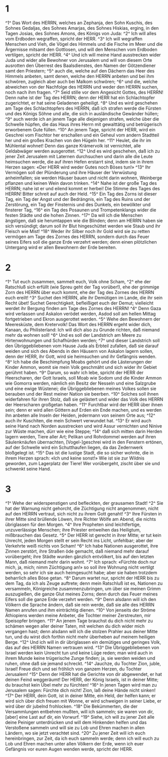 # 1 
^1^ Das Wort des HERRN, welches an Zephanja, den Sohn Kuschis, des Sohnes Gedaljas, des Sohnes Amarjas, des Sohnes Hiskias, erging, in den Tagen Josias, des Sohnes Amons, des Königs von Juda: ^2^ Ich will alles vom Erdboden wegraffen, spricht der HERR. ^3^ Ich will wegraffen Menschen und Vieh, die Vögel des Himmels und die Fische im Meer und die Ärgernisse mitsamt den Gottlosen, und will den Menschen vom Erdboden vertilgen, spricht der HERR. ^4^ Und ich will meine Hand ausstrecken wider Juda und wider alle Bewohner von Jerusalem und will von diesem Orte ausrotten den Überrest des Baalsdienstes, den Namen der Götzendiener samt den Priestern; ^5^ auch die, welche auf den Dächern das Heer des Himmels anbeten, samt denen, welche den HERRN anbeten und bei ihm schwören, zugleich aber auch bei Malkom schwören; ^6^ und die, welche abweichen von der Nachfolge des HERRN und weder den HERRN suchen, noch nach ihm fragen. ^7^ Seid stille vor dem Angesicht Gottes, des HERRN! Denn nahe ist der Tag des HERRN; denn der HERR hat ein Schlachtopfer zugerichtet, er hat seine Geladenen geheiligt. ^8^ Und es wird geschehen am Tage des Schlachtopfers des HERRN, daß ich strafen werde die Fürsten und des Königs Söhne und alle, die sich in ausländische Gewänder hüllen; ^9^ auch werde ich an jenem Tage alle diejenigen strafen, welche über die Schwelle hüpfen, die das Haus ihres Herrn mit gewalttätig und betrügerisch erworbenem Gute füllen. ^10^ An jenem Tage, spricht der HERR, wird ein Geschrei vom Fischtor her erschallen und ein Geheul vom andern Stadtteil her und ein großes Krachen von den Hügeln her. ^11^ Heulet, die ihr im Mühlental wohnet! Denn das ganze Krämervolk ist vernichtet, alle Geldabwäger werden ausgerottet. ^12^ Und es wird geschehen, daß ich zu jener Zeit Jerusalem mit Laternen durchsuchen und darin alle die Leute heimsuchen werde, die auf ihren Hefen erstarrt sind, indem sie in ihrem Herzen sagen: «Der HERR wird weder Gutes noch Böses tun!» ^13^ Ihr Vermögen soll der Plünderung und ihre Häuser der Verwüstung anheimfallen; sie werden Häuser bauen und nicht darin wohnen, Weinberge pflanzen und keinen Wein davon trinken. ^14^ Nahe ist der große Tag des HERRN; nahe ist er und eilend kommt er herbei! Die Stimme des Tages des HERRN! Bitter schreit auf auch der Held. ^15^ Ein Tag des Zorns ist dieser Tag, ein Tag der Angst und der Bedrängnis, ein Tag des Ruins und der Zerstörung, ein Tag der Finsternis und des Dunkels, ein bewölkter und finsterer Tag, ^16^ ein Tag des Posaunen und Trompetenklangs wider die festen Städte und die hohen Zinnen. ^17^ Da will ich die Menschen ängstigen, daß sie herumtappen wie die Blinden; denn am HERRN haben sie sich versündigt; darum soll ihr Blut hingeschüttet werden wie Staub und ihr Fleisch wie Mist! ^18^ Weder ihr Silber noch ihr Gold wird sie zu retten vermögen am Tage des Zornes des HERRN, sondern durch das Feuer seines Eifers soll die ganze Erde verzehrt werden; denn einen plötzlichen Untergang wird er allen Bewohnern der Erde bereiten. 

# 2 
^1^ Tut euch zusammen, sammelt euch, Volk ohne Scham, ^2^ ehe der Ratschluß sich erfüllt (wie Spreu geht der Tag vorüber!), ehe der grimmige Zorn des HERRN über euch kommt, ehe der Tag des Zornes des HERRN euch ereilt! ^3^ Suchet den HERRN, alle ihr Demütigen im Lande, die ihr sein Recht übet! Suchet Gerechtigkeit, befleißiget euch der Demut; vielleicht werdet ihr Bergung finden am Tage des Zornes des HERRN! ^4^ Denn Gaza wird verlassen und Askalon verödet werden, Asdod soll am hellen Mittag fortgetrieben und Ekron ausgerottet werden. ^5^ Wehe den Bewohnern der Meeresküste, dem Kretervolk! Das Wort des HERRN ergeht wider dich, Kanaan, du Philisterland: Ich will dich also zu Grunde richten, daß niemand mehr da wohnen soll! ^6^ Und es soll der Landstrich am Meere zu Hirtenwohnungen und Schafhürden werden; ^7^ und dieser Landstrich soll den Übriggebliebenen vom Hause Juda als Erbteil zufallen, daß sie darauf weiden und sich des Abends in den Häusern von Askalon lagern sollen, denn der HERR, ihr Gott, wird sie heimsuchen und ihr Gefängnis wenden. ^8^ Ich habe die Beschimpfung Moabs gehört und die Lästerungen der Kinder Ammon, womit sie mein Volk geschmäht und sich wider ihr Gebiet gerühmt haben. ^9^ Darum, so wahr ich lebe, spricht der HERR der Heerscharen, der Gott Israels, soll Moab wie Sodom und die Kinder Ammon wie Gomorra werden, nämlich ein Besitz der Nesseln und eine Salzgrube und eine ewige Wüstenei; die Übriggebliebenen meines Volkes sollen sie berauben und der Rest meiner Nation sie beerben. ^10^ Solches soll ihnen widerfahren für ihren Stolz, daß sie gelästert und wider das Volk des HERRN der Heerscharen großgetan haben. ^11^ Furchtbar wird der HERR über ihnen sein; denn er wird allen Göttern auf Erden ein Ende machen, und es werden ihn anbeten alle Inseln der Heiden, jedermann von seinem Orte aus; ^12^ auch ihr Kuschiten, die mein Schwert verwundet hat. ^13^ Er wird auch seine Hand nach Norden ausstrecken und wird Assur vernichten und Ninive zur Wüste machen, dürr wie eine Steppe; ^14^ daß sich mitten darin Herden lagern werden, Tiere aller Art; Pelikan und Rohrdommel werden auf ihren Säulenknäufen übernachten, \[Vogel-\]geschrei wird in den Fenstern ertönen, auf der Schwelle wird ein Schutthaufen liegen, da das Zedernwerk bloßgelegt ist. ^15^ Das ist die lustige Stadt, die so sicher wohnte, die in ihrem Herzen sprach: «Ich und keine sonst!» Wie ist sie zur Wildnis geworden, zum Lagerplatz der Tiere! Wer vorübergeht, zischt über sie und schwenkt seine Hand. 

# 3 
^1^ Wehe der widerspenstigen und befleckten, der grausamen Stadt! ^2^ Sie hat der Warnung nicht gehorcht, die Züchtigung nicht angenommen, nicht auf den HERRN vertraut, sich nicht zu ihrem Gott genaht! ^3^ Ihre Fürsten in ihrer Mitte sind brüllende Löwen, ihre Richter Wölfe am Abend, die nichts übriglassen für den Morgen. ^4^ Ihre Propheten sind leichtfertige, unzuverlässige Menschen; ihre Priester entweihen das Heiligtum, mißbrauchen das Gesetz. ^5^ Der HERR ist gerecht in ihrer Mitte; er tut kein Unrecht, jeden Morgen stellt er sein Recht ins Licht, unfehlbar; aber der Verkehrte weiß nichts von Scham! ^6^ Ich habe Nationen ausgerottet, ihre Zinnen zerstört, ihre Straßen öde gemacht, daß niemand mehr darauf vorübergeht; ihre Städte wurden gänzlich entvölkert, bis auf den letzten Mann, daß niemand mehr darin wohnt. ^7^ Ich sprach: «Fürchte doch nur mich, ja, mich; nimm Züchtigung an!» so soll ihre Wohnung nicht vertilgt werden, so sehr ich sie auch heimgesucht habe; aber sie haben trotzdem beharrlich alles Böse getan. ^8^ Darum wartet nur, spricht der HERR bis zu dem Tag, da ich als Zeuge auftrete; denn mein Ratschluß ist es, Nationen zu versammeln, Königreiche zusammenzubringen, um über sie meinen Grimm auszugießen, die ganze Glut meines Zorns; denn durch das Feuer meines Eifers soll die ganze Erde verzehrt werden. ^9^ Denn alsdann will ich den Völkern die Sprache ändern, daß sie rein werde, daß sie alle des HERRN Namen anrufen und ihm einträchtig dienen. ^10^ Von jenseits der Ströme Äthiopiens werden meine Anbeter, die Tochter meiner Zerstreuten, mir Speisopfer bringen. ^11^ An jenem Tage brauchst du dich nicht mehr zu schämen wegen aller deiner Taten, mit welchen du dich wider mich vergangen hast; denn alsdann will ich die stolzen Prahler aus deiner Mitte tun, und du wirst dich forthin nicht mehr überheben auf meinem heiligen Berge. ^12^ Und ich will in dir übriglassen ein demütiges und geringes Volk, das auf des HERRN Namen vertrauen wird. ^13^ Die Übriggebliebenen von Israel werden kein Unrecht tun und keine Lüge reden; man wird auch in ihrem Munde keine trügerische Zunge finden; ja, sie werden weiden und ruhen, ohne daß sie jemand schreckt. ^14^ Jauchze, du Tochter Zion, juble, Israel! Freue dich und sei fröhlich von ganzem Herzen, du Tochter Jerusalem! ^15^ Denn der HERR hat die Gerichte von dir abgewendet, er hat deinen Feind weggeräumt! Der HERR, der König Israels, ist in deiner Mitte; du brauchst kein Übel mehr zu fürchten! ^16^ In jenen Tagen wird man zu Jerusalem sagen: Fürchte dich nicht! Zion, laß deine Hände nicht sinken! ^17^ Der HERR, dein Gott, ist in deiner Mitte, ein Held, der helfen kann; er wird sich über dich freuen mit Wonne, er wird schweigen in seiner Liebe, er wird über dir jubelnd frohlocken. ^18^ Die Bekümmerten, die der Versammlungen entbehren mußten, will ich sammeln; sie waren von dir, \[aber\] eine Last auf dir, ein Vorwurf. ^19^ Siehe, ich will zu jener Zeit alle deine Peiniger unterdrücken und will dem Hinkenden helfen und das Verstoßene sammeln und will sie zu Lob und Ehren machen in allen Ländern, wo sie jetzt verachtet sind. ^20^ Zu jener Zeit will ich euch hereinbringen, zur Zeit, da ich euch sammeln werde; denn ich will euch zu Lob und Ehren machen unter allen Völkern der Erde, wenn ich euer Gefängnis vor euren Augen wenden werde, spricht der HERR. 
